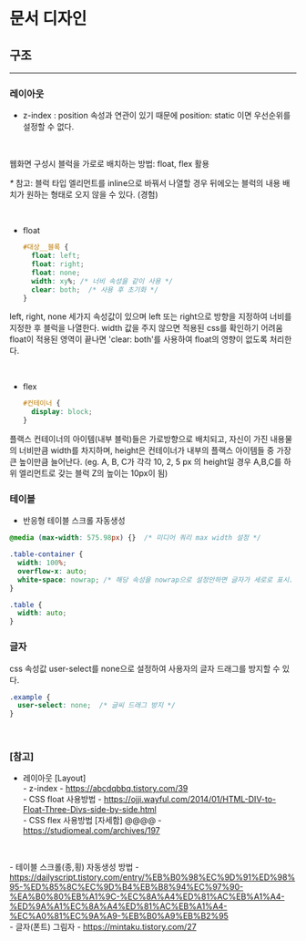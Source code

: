 # 문서 디자인


## 구조
---


### 레이아웃

- z-index : position 속성과 연관이 있기 때문에 position: static 이면 우선순위를 설정할 수 없다. 

<br>

웹화면 구성시 블럭을 가로로 배치하는 방법: float, flex 활용 <br>

_*_ 참고: 블럭 타입 엘리먼트를 inline으로 바꿔서 나열할 경우 뒤에오는 블럭의 내용 배치가 원하는 형태로 오지 않을 수 있다. (경험)

<br>

* float <br>
  
  ``` css
  #대상__블록 {
    float: left;
    float: right;
    float: none;
    width: xy%; /* 너비 속성을 같이 사용 */
    clear: both;  /* 사용 후 초기화 */ 
  }

  ```
left, right, none 세가지 속성값이 있으며 left 또는 right으로 방향을 지정하여 너비를 지정한 후 블럭을 나열한다.
width 값을 주지 않으면 적용된 css를 확인하기 어려움
float이 적용된 영역이 끝나면 'clear: both'를 사용하여 float의 영향이 없도록 처리한다.

<br>

* flex <br>

  ``` css
  #컨테이너 {
    display: block;
  }

  ```

플랙스 컨테이너의 아이템(내부 블럭)들은 가로방향으로 배치되고, 자신이 가진 내용물의 너비만큼 width를 차지하며, height은 컨테이너가 내부의 플랙스 아이템들 중 가장 큰 높이만큼 늘어난다. (eg. A, B, C가 각각 10, 2, 5 px 의 height일 경우 A,B,C를 하위 엘리먼트로 갖는 블럭 Z의 높이는 10px이 됨)





### 테이블

* 반응형 테이블 스크롤 자동생성

``` css
@media (max-width: 575.98px) {}  /* 미디어 쿼리 max width 설정 */

.table-container {
  width: 100%;
  overflow-x: auto;
  white-space: nowrap; /* 해당 속성을 nowrap으로 설정안하면 글자가 세로로 표시. */
}

.table {
  width: auto;
}

```


### 글자 

css 속성값 user-select를 none으로 설정하여 사용자의 글자 드래그를 방지할 수 있다.

``` css
.example {
  user-select: none;  /* 글씨 드래그 방지 */
}


```


<br>




### [참고] <br>
  

  * 레이아웃 [Layout] <br>
  *-* z-index - https://abcdqbbq.tistory.com/39 <br>
  *-* CSS float 사용방법 - https://ojji.wayful.com/2014/01/HTML-DIV-to-Float-Three-Divs-side-by-side.html <br>
  *-* CSS flex 사용방법 [자세함] @@@@ - https://studiomeal.com/archives/197 <br>

  <br>

  *-* 테이블 스크롤(종,횡) 자동생성 방법 - https://dailyscript.tistory.com/entry/%EB%B0%98%EC%9D%91%ED%98%95-%ED%85%8C%EC%9D%B4%EB%B8%94%EC%97%90-%EA%B0%80%EB%A1%9C-%EC%8A%A4%ED%81%AC%EB%A1%A4-%ED%9A%A1%EC%8A%A4%ED%81%AC%EB%A1%A4-%EC%A0%81%EC%9A%A9-%EB%B0%A9%EB%B2%95 <br>
  *-* 글자(폰트) 그림자 - https://mintaku.tistory.com/27 <br>

